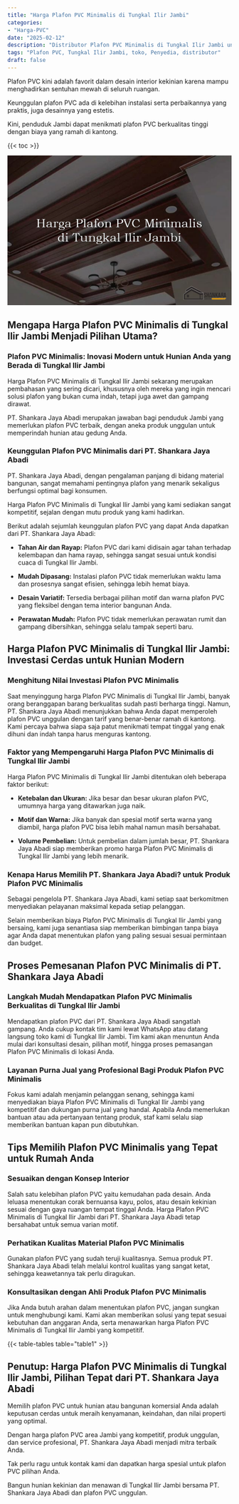 ```yaml
---
title: "Harga Plafon PVC Minimalis di Tungkal Ilir Jambi"
categories: 
- "Harga-PVC"
date: "2025-02-12"
description: "Distributor Plafon PVC Minimalis di Tungkal Ilir Jambi untuk hunian, kantor, serta gerai. Panel berkualitas, pilihan motif, pilihan warna elegan, beserta layanan instalasi dikerjakan oleh tim berpengalaman dan kepastian resmi!|Layanan distribusi Plafon PVC Minimalis di Tungkal Ilir Jambi untuk keperluan hunian, office, maupun gerai, dengan material unggulan dan penempatan oleh tenaga ahli ahli serta kepastian resmi.|Alternatif Plafon PVC Minimalis di Tungkal Ilir Jambi yang andal bagi rumah, kantor, dan ritel, bersama material berkualitas dan instalasi dikerjakan oleh tim profesional dan jaminan resmi.|Penjualan Plafon PVC Minimalis di Tungkal Ilir Jambi untuk rumah, kantor, serta gerai, dengan material unggulan dan pemasangan dikerjakan oleh tim ahli, dilengkapi dengan jaminan resmi.}"
tags: "Plafon PVC, Tungkal Ilir Jambi, toko, Penyedia, distributor"
draft: false
---
```


Plafon PVC kini adalah favorit dalam desain interior kekinian karena mampu menghadirkan sentuhan mewah di seluruh ruangan.

Keunggulan plafon PVC ada di kelebihan instalasi serta perbaikannya yang praktis, juga desainnya yang estetis.

Kini, penduduk Jambi dapat menikmati plafon PVC berkualitas tinggi dengan biaya yang ramah di kantong.

{{< toc >}}

![Harga Plafon PVC Minimalis di Tungkal Ilir Jambi](/images/Harga-PVC/Harga-Plafon-PVC-Minimalis-di-Tungkal-Ilir-Jambi.png)


## Mengapa Harga Plafon PVC Minimalis di Tungkal Ilir Jambi Menjadi Pilihan Utama?

### Plafon PVC Minimalis: Inovasi Modern untuk Hunian Anda yang Berada di Tungkal Ilir Jambi

Harga Plafon PVC Minimalis di Tungkal Ilir Jambi sekarang merupakan pembahasan yang sering dicari, khususnya oleh mereka yang ingin mencari solusi plafon yang bukan cuma indah, tetapi juga awet dan gampang dirawat.

PT. Shankara Jaya Abadi merupakan jawaban bagi penduduk Jambi yang memerlukan plafon PVC terbaik, dengan aneka produk unggulan untuk memperindah hunian atau gedung Anda.

### Keunggulan Plafon PVC Minimalis dari PT. Shankara Jaya Abadi

PT. Shankara Jaya Abadi, dengan pengalaman panjang di bidang material bangunan, sangat memahami pentingnya plafon yang menarik sekaligus berfungsi optimal bagi konsumen.

Harga Plafon PVC Minimalis di Tungkal Ilir Jambi yang kami sediakan sangat kompetitif, sejalan dengan mutu produk yang kami hadirkan.

Berikut adalah sejumlah keunggulan plafon PVC yang dapat Anda dapatkan dari PT. Shankara Jaya Abadi:

- **Tahan Air dan Rayap:** Plafon PVC dari kami didisain agar tahan terhadap kelembapan dan hama rayap, sehingga sangat sesuai untuk kondisi cuaca di Tungkal Ilir Jambi.

- **Mudah Dipasang:** Instalasi plafon PVC tidak memerlukan waktu lama dan prosesnya sangat efisien, sehingga lebih hemat biaya.

- **Desain Variatif:** Tersedia berbagai pilihan motif dan warna plafon PVC yang fleksibel dengan tema interior bangunan Anda.

- **Perawatan Mudah:** Plafon PVC tidak memerlukan perawatan rumit dan gampang dibersihkan, sehingga selalu tampak seperti baru.

## Harga Plafon PVC Minimalis di Tungkal Ilir Jambi: Investasi Cerdas untuk Hunian Modern

### Menghitung Nilai Investasi Plafon PVC Minimalis

Saat menyinggung harga Plafon PVC Minimalis di Tungkal Ilir Jambi, banyak orang beranggapan barang berkualitas sudah pasti berharga tinggi. Namun, PT. Shankara Jaya Abadi menunjukkan bahwa Anda dapat memperoleh plafon PVC unggulan dengan tarif yang benar-benar ramah di kantong. Kami percaya bahwa siapa saja patut menikmati tempat tinggal yang enak dihuni dan indah tanpa harus menguras kantong.

### Faktor yang Mempengaruhi Harga Plafon PVC Minimalis di Tungkal Ilir Jambi

Harga Plafon PVC Minimalis di Tungkal Ilir Jambi ditentukan oleh beberapa faktor berikut:

- **Ketebalan dan Ukuran:** Jika besar dan besar ukuran plafon PVC, umumnya harga yang ditawarkan juga naik.

- **Motif dan Warna:** Jika banyak dan spesial motif serta warna yang diambil, harga plafon PVC bisa lebih mahal namun masih bersahabat.

- **Volume Pembelian:** Untuk pembelian dalam jumlah besar, PT. Shankara Jaya Abadi siap memberikan promo harga Plafon PVC Minimalis di Tungkal Ilir Jambi yang lebih menarik.

### Kenapa Harus Memilih PT. Shankara Jaya Abadi? untuk Produk Plafon PVC Minimalis

Sebagai pengelola PT. Shankara Jaya Abadi, kami setiap saat berkomitmen menyediakan pelayanan maksimal kepada setiap pelanggan.

Selain memberikan biaya Plafon PVC Minimalis di Tungkal Ilir Jambi yang bersaing, kami juga senantiasa siap memberikan bimbingan tanpa biaya agar Anda dapat menentukan plafon yang paling sesuai sesuai permintaan dan budget.

## Proses Pemesanan Plafon PVC Minimalis di PT. Shankara Jaya Abadi

### Langkah Mudah Mendapatkan Plafon PVC Minimalis Berkualitas di Tungkal Ilir Jambi

Mendapatkan plafon PVC dari PT. Shankara Jaya Abadi sangatlah gampang. Anda cukup kontak tim kami lewat WhatsApp atau datang langsung toko kami di Tungkal Ilir Jambi. Tim kami akan menuntun Anda mulai dari konsultasi desain, pilihan motif, hingga proses pemasangan Plafon PVC Minimalis di lokasi Anda.

### Layanan Purna Jual yang Profesional Bagi Produk Plafon PVC Minimalis

Fokus kami adalah menjamin pelanggan senang, sehingga kami menyediakan biaya Plafon PVC Minimalis di Tungkal Ilir Jambi yang kompetitif dan dukungan purna jual yang handal. Apabila Anda memerlukan bantuan atau ada pertanyaan tentang produk, staf kami selalu siap memberikan bantuan kapan pun dibutuhkan.

## Tips Memilih Plafon PVC Minimalis yang Tepat untuk Rumah Anda

### Sesuaikan dengan Konsep Interior

Salah satu kelebihan plafon PVC yaitu kemudahan pada desain. Anda leluasa menentukan corak bernuansa kayu, polos, atau desain kekinian sesuai dengan gaya ruangan tempat tinggal Anda. Harga Plafon PVC Minimalis di Tungkal Ilir Jambi dari PT. Shankara Jaya Abadi tetap bersahabat untuk semua varian motif.

### Perhatikan Kualitas Material Plafon PVC Minimalis

Gunakan plafon PVC yang sudah teruji kualitasnya. Semua produk PT. Shankara Jaya Abadi telah melalui kontrol kualitas yang sangat ketat, sehingga keawetannya tak perlu diragukan.

### Konsultasikan dengan Ahli Produk Plafon PVC Minimalis

Jika Anda butuh arahan dalam menentukan plafon PVC, jangan sungkan untuk menghubungi kami. Kami akan memberikan solusi yang tepat sesuai kebutuhan dan anggaran Anda, serta menawarkan harga Plafon PVC Minimalis di Tungkal Ilir Jambi yang kompetitif.

{{< table-tables table="table1" >}}

## Penutup: Harga Plafon PVC Minimalis di Tungkal Ilir Jambi, Pilihan Tepat dari PT. Shankara Jaya Abadi

Memilih plafon PVC untuk hunian atau bangunan komersial Anda adalah keputusan cerdas untuk meraih kenyamanan, keindahan, dan nilai properti yang optimal.

Dengan harga plafon PVC area Jambi yang kompetitif, produk unggulan, dan service profesional, PT. Shankara Jaya Abadi menjadi mitra terbaik Anda.

Tak perlu ragu untuk kontak kami dan dapatkan harga spesial untuk plafon PVC pilihan Anda.

Bangun hunian kekinian dan menawan di Tungkal Ilir Jambi bersama PT. Shankara Jaya Abadi dan plafon PVC unggulan.